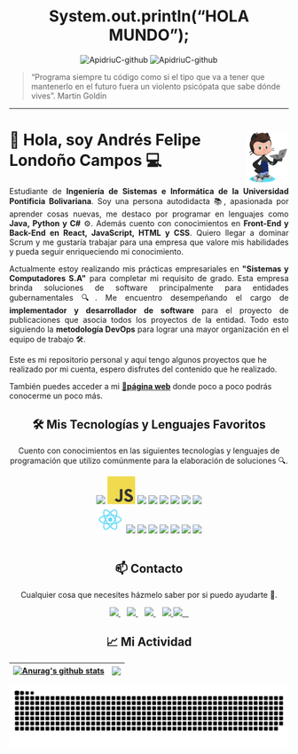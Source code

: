 <!--HEADER-->
<h1 align="center"> System.out.println(“HOLA MUNDO”);  
</h1>
<!--VISITS-->
<p align="center"> 
  <img src="https://komarev.com/ghpvc/?username=ApidriuC&label=Profile%20views&color=42b983&style=flat" alt="ApidriuC-github" />
  <img src="https://img.shields.io/github/followers/ApidriuC?style=social" alt="ApidriuC-github" />
</p>

> “Programa siempre tu código como si el tipo que va a tener que mantenerlo en el futuro fuera un violento psicópata que sabe dónde vives”. Martin Goldin

<hr>
<!--INTRODUCTION-->

# <img src="https://github.com/ApidriuC/ApidriuC/blob/main/octogato.png" width=15% align=right /> 👋 Hola, soy Andrés Felipe Londoño Campos 💻 

<p align="justify">
  Estudiante de <b>Ingeniería de Sistemas e Informática de la Universidad Pontificia Bolivariana</b>. Soy una persona         autodidacta 📚, apasionada por aprender cosas     nuevas, me destaco por programar en lenguajes como <b>Java, Python y C#</b> ⚙️. Además cuento con conocimientos en <b>Front-End y Back-End   en React, JavaScript, HTML y CSS</b>. Quiero llegar a dominar Scrum y me gustaría trabajar para una empresa que valore mis habilidades y pueda seguir enriqueciendo mi       conocimiento.
</p>
<p align="justify">
Actualmente estoy realizando mis prácticas empresariales en <b>"Sistemas y Computadores S.A"</b> para completar mi requisito de grado. Esta empresa brinda soluciones de software principalmente para entidades gubernamentales 🔍. Me encuentro desempeñando el cargo de <b>implementador y desarrollador de software</b> para el proyecto de publicaciones que asocia todos los proyectos de la entidad. Todo esto siguiendo la <b>metodología DevOps</b> para lograr una mayor organización en el equipo de trabajo 🛠.
  
Este es mi repositorio personal y aquí tengo algunos proyectos que he realizado por mi cuenta, espero disfrutes del contenido que he realizado.

También puedes acceder a mi <a href="https://portafolio-andres-londono.netlify.app/" target="_blank">🚀<b>página web</b></a> donde poco a poco podrás conocerme un poco más.
</p>

<!--FAVORITES LANGUAGES-->
<h2 align="center">🛠 Mis Tecnologías y Lenguajes Favoritos </h2>
<p align="center">
  Cuento con conocimientos en las siguientes tecnologías y lenguajes de programación que utilizo comúnmente para la elaboración de soluciones 🔍.
</p>

<!--LOGS-->
<div align="center">
<img height="50" src="https://www.gmkfreelogos.com/logos/J/img/Java-3.gif">
<img height="50" src="https://raw.githubusercontent.com/github/explore/80688e429a7d4ef2fca1e82350fe8e3517d3494d/topics/javascript/javascript.png">
<img height="50" src="https://upload.wikimedia.org/wikipedia/commons/thumb/4/4c/Typescript_logo_2020.svg/1200px-Typescript_logo_2020.svg.png">
<img height="50" src="https://play-lh.googleusercontent.com/85WnuKkqDY4gf6tndeL4_Ng5vgRk7PTfmpI4vHMIosyq6XQ7ZGDXNtYG2s0b09kJMw">
<img height="50" src="https://cdn3.iconfinder.com/data/icons/logos-and-brands-adobe/512/267_Python-512.png"> 
<img height="50" src="https://seeklogo.com/images/C/c-sharp-c-logo-02F17714BA-seeklogo.com.png">
<img height="50" src="https://cdn-icons-png.flaticon.com/512/5968/5968242.png">
<img height="50" src="https://distreau.com/github.svg"> 
</div>
<div align="center">
  <img height="50" src="https://raw.githubusercontent.com/github/explore/80688e429a7d4ef2fca1e82350fe8e3517d3494d/topics/react/react.png">
<img height="50" src="https://www.returngis.net/wp-content/uploads/2015/11/VS-Code.png"> 
<img height="50" src="https://camo.githubusercontent.com/70ea199263787f23ad0f1feaf0c265d3baeb4286dd7089aa56ece4f73ee99f94/68747470733a2f2f63646e2e776f726c64766563746f726c6f676f2e636f6d2f6c6f676f732f626f6f7473747261702d352d312e737667">
<img height="50" src="https://flyclipart.com/thumbs/mysql-logo-mysql-1154602.png"> 
<img height="50" src="https://sybyl.com/wp-content/uploads/2019/11/Oracle-Logo-For-Website.png"> 
<img height="50" src="https://pluspng.com/img-png/nodejs-logo-png-node-js-development-296.png"> 
<img height="50" src="https://miro.medium.com/max/650/1*zzvdRmHGGXONZpuQ2FeqsQ.png"> 
<img height="50" src="https://user-images.githubusercontent.com/51419598/152648731-567997ec-ac1c-4a9c-a816-a1fb1882abbe.png"> 

</div>

<br>
 <!--CONTACT-->
<h2 align="center">📫 Contacto </h2>
<p align="center">
  Cualquier cosa que necesites házmelo saber por si puedo ayudarte 💬.
</p>

<p align="center">
    <a href="https://portafolio-andres-londono.netlify.app/" target="_blank">
        <img loading="lazy" src="https://joseluisgs.github.io/img/favicon.png" 
    height="50">
    </a> &nbsp;&nbsp;
  <a href="https://github.com/ApidriuC" target="_blank">
        <img loading="lazy" src="https://distreau.com/github.svg" 
    height="50">
    </a> &nbsp;&nbsp;
  <a href="https://www.linkedin.com/in/andr%C3%A9s-felipe-londo%C3%B1o-campos-b03741222/" target="_blank">
        <img loading="lazy" src="https://upload.wikimedia.org/wikipedia/commons/thumb/c/ca/LinkedIn_logo_initials.png/768px-LinkedIn_logo_initials.png" 
    height="50">
    </a> &nbsp;&nbsp;
  <a href="https://github.com/joseluisgs" target="_blank">
        <img loading="lazy" src="https://www.pngmart.com/files/7/E-Mail-PNG-Clipart.png" 
    height="50">
    </a> 
  <a href="https://discordapp.com/users/ApidriuC" target="_blank">
        <img loading="lazy" src="https://logodownload.org/wp-content/uploads/2017/11/discord-logo-4-1.png" 
    height="50"> &nbsp;&nbsp;
    </a>
  </p>
  
<!--ACTIVITY-->
<h2 align="center">📈 Mi Actividad </h2>

<div align="center">
  
| <a href="https://github.com/anuraghazra/github-readme-stats"><img align="center" src="https://github-readme-stats.vercel.app/api?username=ApidriuC&show_icons=true&include_all_commits=true&theme=buefy&hide_border=true" alt="Anurag's github stats" /></a> | <a href="https://github.com/anuraghazra/github-readme-stats"><img align="center" src="https://github-readme-stats.vercel.app/api/top-langs/?username=ApidriuC&layout=compact&theme=buefy&hide_border=true" /></a> |
| ------------- | ------------- |
  
</div>



<p align="center">
<!--SNAKE-->
   <img src="https://github.com/ApidriuC/ApidriuC/blob/main/github-contribution-grid-snake.svg" alt="snake">
</p>







